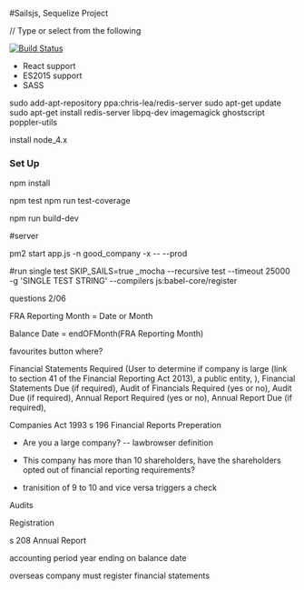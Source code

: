 #Sailsjs, Sequelize Project


// Type or select from the following


[![Build Status](https://travis-ci.org/joshgagnon/good-company.svg)](https://travis-ci.org/joshgagnon/good-company)


* React support
* ES2015 support
* SASS


sudo add-apt-repository ppa:chris-lea/redis-server
sudo apt-get update
sudo apt-get install redis-server libpq-dev imagemagick ghostscript poppler-utils



install node_4.x


### Set Up
npm install

npm test
npm run test-coverage

npm run build-dev



#server

pm2 start app.js -n good_company -x -- --prod


#run single test
SKIP_SAILS=true _mocha --recursive test  --timeout 25000 -g 'SINGLE TEST STRING' --compilers js:babel-core/register




questions 2/06

FRA Reporting Month = Date or Month

Balance Date = endOFMonth(FRA Reporting Month)


favourites button where?


Financial Statements Required (User to determine if company is large (link to section 41 of the Financial Reporting Act 2013), a public entity, ), Financial Statements Due (if required), Audit of Financials Required (yes or no), Audit Due (if required), Annual Report Required (yes or no), Annual Report Due (if required),




Companies Act 1993 s 196
Financial Reports Preperation
* Are you a large company? -- lawbrowser definition

* This company has more than 10 shareholders, have the shareholders opted out of financial reporting requirements?



* tranisition of 9 to 10 and vice versa triggers a check


Audits



Registration

s 208 Annual Report

accounting period year ending on balance date





overseas company must register financial statements